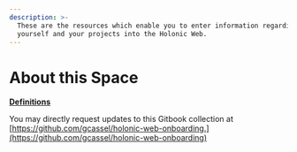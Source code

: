 ```yaml
---
description: >-
  These are the resources which enable you to enter information regarding
  yourself and your projects into the Holonic Web.
---
```


# About this Space

****[**Definitions**](https://docs.google.com/document/d/1Bs8gStTOvuKaiUWFXHxCy4WMBi56qStB5qHxs2SrNjw/edit?usp=sharing)****

You may directly request updates to this Gitbook collection at [https://github.com/gcassel/holonic-web-onboarding.](https://github.com/gcassel/holonic-web-onboarding)
